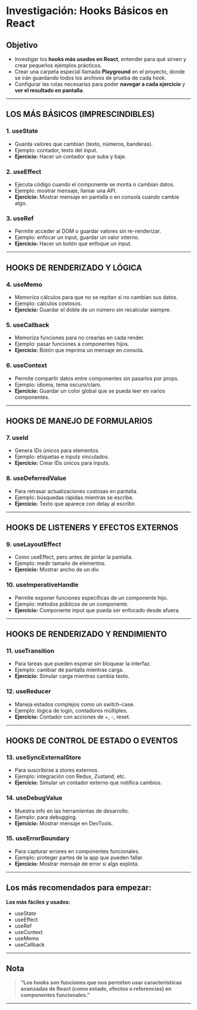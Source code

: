 # Investigación: Hooks Básicos en React

## Objetivo

- Investigar los **hooks más usados en React**, entender para qué sirven y crear pequeños ejemplos prácticos.
- Crear una carpeta especial llamada **Playground** en el proyecto, donde se irán guardando todos los archivos de prueba de cada hook.
- Configurar las rutas necesarias para poder **navegar a cada ejercicio** y **ver el resultado en pantalla**.

---

## LOS MÁS BÁSICOS (IMPRESCINDIBLES)

### 1. useState
- Guarda valores que cambian (texto, números, banderas).
- Ejemplo: contador, texto del input.
- **Ejercicio:** Hacer un contador que suba y baje.

### 2. useEffect
- Ejecuta código cuando el componente se monta o cambian datos.
- Ejemplo: mostrar mensaje, llamar una API.
- **Ejercicio:** Mostrar mensaje en pantalla o en consola cuando cambie algo.


### 3. useRef
- Permite acceder al DOM o guardar valores sin re-renderizar.
- Ejemplo: enfocar un input, guardar un valor interno.
- **Ejercicio:** Hacer un botón que enfoque un input.

---

## HOOKS DE RENDERIZADO Y LÓGICA

### 4. useMemo
- Memoriza cálculos para que no se repitan si no cambian sus datos.
- Ejemplo: cálculos costosos.
- **Ejercicio:** Guardar el doble de un número sin recalcular siempre.


### 5. useCallback
- Memoriza funciones para no crearlas en cada render.
- Ejemplo: pasar funciones a componentes hijos.
- **Ejercicio:** Botón que imprima un mensaje en consola.

### 6. useContext
- Permite compartir datos entre componentes sin pasarlos por props.
- Ejemplo: idioma, tema oscuro/claro.
- **Ejercicio:** Guardar un color global que se pueda leer en varios componentes.

---

## HOOKS DE MANEJO DE FORMULARIOS

### 7. useId
- Genera IDs únicos para elementos.
- Ejemplo: etiquetas e inputs vinculados.
- **Ejercicio:** Crear IDs únicos para inputs.

### 8. useDeferredValue
- Para retrasar actualizaciones costosas en pantalla.
- Ejemplo: búsquedas rápidas mientras se escribe.
- **Ejercicio:** Texto que aparece con delay al escribir.

---

## HOOKS DE LISTENERS Y EFECTOS EXTERNOS

### 9. useLayoutEffect
- Como useEffect, pero antes de pintar la pantalla.
- Ejemplo: medir tamaño de elementos.
- **Ejercicio:** Mostrar ancho de un div.


### 10. useImperativeHandle
- Permite exponer funciones específicas de un componente hijo.
- Ejemplo: métodos públicos de un componente.
- **Ejercicio:** Componente input que pueda ser enfocado desde afuera.

---

## HOOKS DE RENDERIZADO Y RENDIMIENTO

### 11. useTransition
- Para tareas que pueden esperar sin bloquear la interfaz.
- Ejemplo: cambiar de pantalla mientras carga.
- **Ejercicio:** Simular carga mientras cambia texto.


### 12. useReducer
- Maneja estados complejos como un switch-case.
- Ejemplo: lógica de login, contadores múltiples.
- **Ejercicio:** Contador con acciones de +, -, reset.

---

## HOOKS DE CONTROL DE ESTADO O EVENTOS

### 13. useSyncExternalStore
- Para suscribirse a stores externos.
- Ejemplo: integración con Redux, Zustand, etc.
- **Ejercicio:** Simular un contador externo que notifica cambios.


### 14. useDebugValue
- Muestra info en las herramientas de desarrollo.
- Ejemplo: para debugging.
- **Ejercicio:** Mostrar mensaje en DevTools.


### 15. useErrorBoundary
- Para capturar errores en componentes funcionales.
- Ejemplo: proteger partes de la app que pueden fallar.
- **Ejercicio:** Mostrar mensaje de error si algo explota.

---

## Los más recomendados para empezar:

**Los más fáciles y usados:**
- useState
- useEffect
- useRef
- useContext
- useMemo
- useCallback

---

## Nota

> **“Los hooks son funciones que nos permiten usar características avanzadas de React (como estado, efectos o referencias) en componentes funcionales.”**

---

